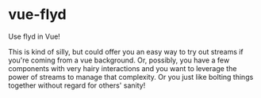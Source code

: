 vue-flyd
========

Use flyd in Vue!

This is kind of silly, but could offer you an easy way to try out streams if you're coming from a vue background.  Or, possibly, you have a few components with very hairy interactions and you want to leverage the power of streams to manage that complexity.  Or you just like bolting things together without regard for others' sanity!
